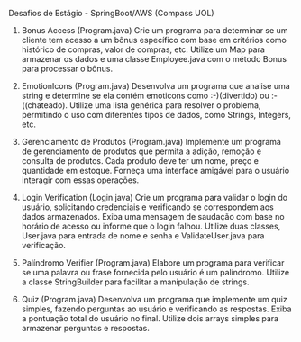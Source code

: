 Desafios de Estágio - SpringBoot/AWS (Compass UOL)
1. Bonus Access (Program.java)
Crie um programa para determinar se um cliente tem acesso a um bônus específico com base em critérios como histórico de compras, valor de compras, etc. Utilize um Map para armazenar os dados e uma classe Employee.java com o método Bonus para processar o bônus.

2. EmotionIcons (Program.java)
Desenvolva um programa que analise uma string e determine se ela contém emoticons como :-)(divertido) ou :-((chateado). Utilize uma lista genérica para resolver o problema, permitindo o uso com diferentes tipos de dados, como Strings, Integers, etc.

3. Gerenciamento de Produtos (Program.java)
Implemente um programa de gerenciamento de produtos que permita a adição, remoção e consulta de produtos. Cada produto deve ter um nome, preço e quantidade em estoque. Forneça uma interface amigável para o usuário interagir com essas operações.

4. Login Verification (Login.java)
Crie um programa para validar o login do usuário, solicitando credenciais e verificando se correspondem aos dados armazenados. Exiba uma mensagem de saudação com base no horário de acesso ou informe que o login falhou. Utilize duas classes, User.java para entrada de nome e senha e ValidateUser.java para verificação.

5. Palíndromo Verifier (Program.java)
Elabore um programa para verificar se uma palavra ou frase fornecida pelo usuário é um palíndromo. Utilize a classe StringBuilder para facilitar a manipulação de strings.

6. Quiz (Program.java)
Desenvolva um programa que implemente um quiz simples, fazendo perguntas ao usuário e verificando as respostas. Exiba a pontuação total do usuário no final. Utilize dois arrays simples para armazenar perguntas e respostas.

